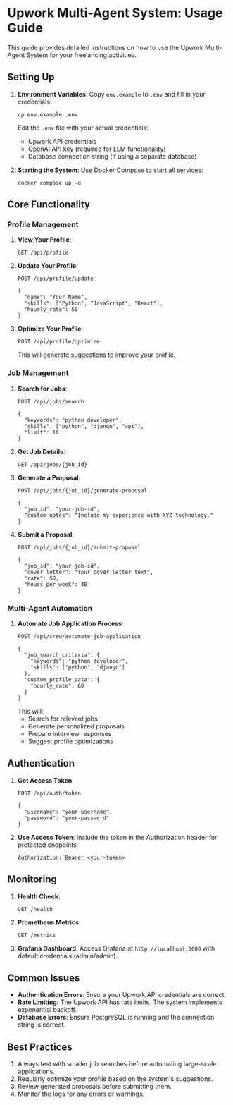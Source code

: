 # Upwork Multi-Agent System: Usage Guide

This guide provides detailed instructions on how to use the Upwork Multi-Agent System for your freelancing activities.

## Setting Up

1. **Environment Variables**: Copy `env.example` to `.env` and fill in your credentials:
   ```
   cp env.example .env
   ```
   
   Edit the `.env` file with your actual credentials:
   - Upwork API credentials
   - OpenAI API key (required for LLM functionality)
   - Database connection string (if using a separate database)

2. **Starting the System**: Use Docker Compose to start all services:
   ```
   docker compose up -d
   ```

## Core Functionality

### Profile Management

1. **View Your Profile**:
   ```
   GET /api/profile
   ```

2. **Update Your Profile**:
   ```
   POST /api/profile/update
   
   {
     "name": "Your Name",
     "skills": ["Python", "JavaScript", "React"],
     "hourly_rate": 50
   }
   ```

3. **Optimize Your Profile**:
   ```
   POST /api/profile/optimize
   ```
   This will generate suggestions to improve your profile.

### Job Management

1. **Search for Jobs**:
   ```
   POST /api/jobs/search
   
   {
     "keywords": "python developer",
     "skills": ["python", "django", "api"],
     "limit": 10
   }
   ```

2. **Get Job Details**:
   ```
   GET /api/jobs/{job_id}
   ```

3. **Generate a Proposal**:
   ```
   POST /api/jobs/{job_id}/generate-proposal
   
   {
     "job_id": "your-job-id",
     "custom_notes": "Include my experience with XYZ technology."
   }
   ```

4. **Submit a Proposal**:
   ```
   POST /api/jobs/{job_id}/submit-proposal
   
   {
     "job_id": "your-job-id",
     "cover_letter": "Your cover letter text",
     "rate": 50,
     "hours_per_week": 40
   }
   ```

### Multi-Agent Automation

1. **Automate Job Application Process**:
   ```
   POST /api/crew/automate-job-application
   
   {
     "job_search_criteria": {
       "keywords": "python developer",
       "skills": ["python", "django"]
     },
     "custom_profile_data": {
       "hourly_rate": 60
     }
   }
   ```
   This will:
   - Search for relevant jobs
   - Generate personalized proposals
   - Prepare interview responses
   - Suggest profile optimizations

## Authentication

1. **Get Access Token**:
   ```
   POST /api/auth/token
   
   {
     "username": "your-username",
     "password": "your-password"
   }
   ```

2. **Use Access Token**:
   Include the token in the Authorization header for protected endpoints:
   ```
   Authorization: Bearer <your-token>
   ```

## Monitoring

1. **Health Check**:
   ```
   GET /health
   ```

2. **Prometheus Metrics**:
   ```
   GET /metrics
   ```

3. **Grafana Dashboard**:
   Access Grafana at `http://localhost:3000` with default credentials (admin/admin).

## Common Issues

- **Authentication Errors**: Ensure your Upwork API credentials are correct.
- **Rate Limiting**: The Upwork API has rate limits. The system implements exponential backoff.
- **Database Errors**: Ensure PostgreSQL is running and the connection string is correct.

## Best Practices

1. Always test with smaller job searches before automating large-scale applications.
2. Regularly optimize your profile based on the system's suggestions.
3. Review generated proposals before submitting them.
4. Monitor the logs for any errors or warnings. 